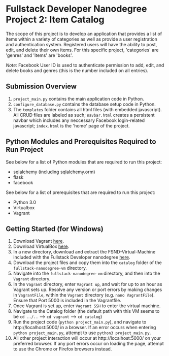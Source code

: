 # Fullstack Developer Nanodegree Project 2: Item Catalog

The scope of this project is to develop an application that provides a list of items within a variety of categories as well as provide a user registration and authentication system. Registered users will have the ability to post, edit, and delete their own items. For this specific project, 'categories' are 'genres' and 'items' are 'books'.

*Note:* Facebook User ID is used to authenticate permission to add, edit, and delete books and genres (this is the number included on all entries).

## Submission Overview

1. `project_main.py` contains the main application code in Python.
2. `configure_database.py` contains the database setup code in Python.
3. The `templates` folder contains all html files (with embedded javascript). All CRUD files are labeled as such; `navbar.html` creates a persistent navbar which includes any neccessary Facebook login-related javascript; `index.html` is the 'home' page of the project.

## Python Modules and Prerequisites Required to Run Project

See below for a list of Python modules that are required to run this project:
- sqlalchemy (including sqlalchemy.orm)
- flask
- facebook

See below for a list of prerequisites that are required to run this project:
- Python 3.0
- Virtualbox
- Vagrant

## Getting Started (for Windows)

1. Download Vagrant [here](https://www.vagrantup.com/downloads.html).
2. Download VirtualBox [here](https://www.virtualbox.org/wiki/Downloads).
3. In a new directory, download and extract the FSND-Virtual-Machine included with the Fullstack Developer nanodegree [here](https://s3.amazonaws.com/video.udacity-data.com/topher/2018/April/5acfbfa3_fsnd-virtual-machine/fsnd-virtual-machine.zip).
4. Download the project files and copy them into the `catalog` folder of the `fullstack-nanodegree-vm` directory.
4. Navigate into the `fullstack-nanodegree-vm` directory, and then into the `Vagrant` directory.
5. In the `Vagrant` directory, enter `Vagrant up`, and wait for up to an hour as Vagrant sets up. Resolve any version or port errors by making changes in `VagrantFile`, within the `Vagrant` directory (e.g. `nano VagrantFile`). Ensure that Port 5000 is included in the Vagrantfile.
6. Once Vagrant is set up, enter `Vagrant SSH` to enter the virtual machine.
7. Navigate to the Catalog folder (the default path with this VM seems to be `cd ../..` --> `cd vagrant` --> `cd catalog`)
8. Run the project code (`python project_main.py`), and navigate to http://localhost:5000/ in a browser. If an error occurs when entering `python project_main.py`, attempt to use `python3 project_main.py`.
9. All other project interaction will occur at http://localhost:5000/ on your preferred browser. If any port errors occur on loading the page, attempt to use the Chrome or Firefox browsers instead.
